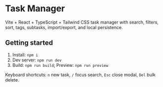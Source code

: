 # Task Manager

Vite + React + TypeScript + Tailwind CSS task manager with search, filters, sort, tags, subtasks, import/export, and local persistence.

## Getting started

1. Install: `npm i`
2. Dev server: `npm run dev`
3. Build: `npm run build`; Preview: `npm run preview`

Keyboard shortcuts: `n` new task, `/` focus search, `Esc` close modal, `Del` bulk delete.


